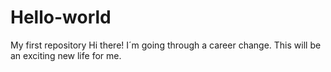 # Hello-world
My first repository
Hi there! I´m going through a career change. This will be an exciting new life for me.
